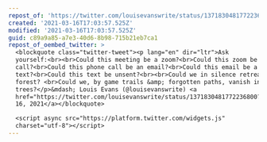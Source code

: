 ```yaml
---
repost_of: 'https://twitter.com/louisevanswrite/status/1371830481772236800?s=12'
created: '2021-03-16T17:03:57.525Z'
modified: '2021-03-16T17:03:57.525Z'
guid: c89a9a85-a7e3-40d6-8b98-715b21eb7ca1
repost_of_oembed_twitter: >
  <blockquote class="twitter-tweet"><p lang="en" dir="ltr">Ask
  yourself:<br><br>Could this meeting be a zoom?<br>Could this zoom be a phone
  call?<br>Could this phone call be an email?<br>Could this email be a
  text?<br>Could this text be unsent?<br><br>Could we in silence retreat to the
  forest? <br>Could we, by game trails &amp; forgotten paths, vanish into the
  trees?</p>&mdash; Louis Evans (@louisevanswrite) <a
  href="https://twitter.com/louisevanswrite/status/1371830481772236800?ref_src=twsrc%5Etfw">March
  16, 2021</a></blockquote>

  <script async src="https://platform.twitter.com/widgets.js"
  charset="utf-8"></script>
---
```

 
